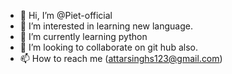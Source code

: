 - 👋 Hi, I’m @Piet-official
- 👀 I’m interested in learning new language.
- 🌱 I’m currently learning python
- 💞️ I’m looking to collaborate on git hub also.
- 📫 How to reach me (attarsinghs123@gmail.com)

<!---
Piet-official/Piet-official is a ✨ special ✨ repository because its `README.md` (this file) appears on your GitHub profile.
You can click the Preview link to take a look at your changes.
--->

